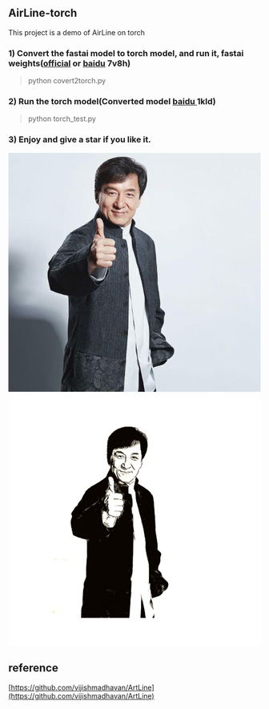 ## AirLine-torch
This project is a demo of AirLine on torch
### 1) Convert the fastai model to torch model, and run it, fastai weights([official](https://www.dropbox.com/s/starqc9qd2e1lg1/ArtLine_650.pkl?dl=1) or [baidu](https://pan.baidu.com/s/1O62gmsoSeZcqdaPVUCoHlA) 7v8h)

> python covert2torch.py

### 2) Run the torch model(Converted model [baidu ](https://pan.baidu.com/s/1cUDWhuIjgWrRIlZkWj1mrQ)1kld)
> python torch_test.py


### 3) Enjoy and give a star if you like it.

![image](https://github.com/Linzmin1927/Airline_torch/blob/master/test.jpg)
![image](https://github.com/Linzmin1927/Airline_torch/blob/master/res.jpg)

## reference
[https://github.com/vijishmadhavan/ArtLine](https://github.com/vijishmadhavan/ArtLine)
